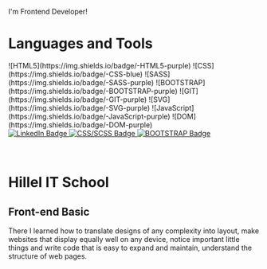 I'm Frontend Developer!

<h1>Languages and Tools</h2>
![HTML5](https://img.shields.io/badge/-HTML5-purple)
![CSS](https://img.shields.io/badge/-CSS-blue)
![SASS](https://img.shields.io/badge/-SASS-purple)
![BOOTSTRAP](https://img.shields.io/badge/-BOOTSTRAP-purple)
![GIT](https://img.shields.io/badge/-GIT-purple)
![SVG](https://img.shields.io/badge/-SVG-purple)
![JavaScript](https://img.shields.io/badge/-JavaScript-purple)
![DOM](https://img.shields.io/badge/-DOM-purple)

<div id="badges">
  <a href="your-linkedin-URL">
    <img src="https://img.shields.io/badge/HTML-blue?style=for-the-badge&logo=HTML&logoColor=white" alt="LinkedIn Badge"/>
  </a>
  <a href="your-youtube-URL">
    <img src="https://img.shields.io/badge/CSS/SCSS-red?style=for-the-badge&logo=CSS&logoColor=white" alt="CSS/SCSS Badge"/>
  </a>
  <a href="your-twitter-URL">
    <img src="https://img.shields.io/badge/BOOTSTRAP-blue?style=for-the-badge&logo=BOOTSTRAP&logoColor=white" alt="BOOTSTRAP Badge"/>
  </a>
</div>

<br>
<br>
<h1>Hillel IT School</h1>
<h2>Front-end Basic</h2>
There I learned how to translate designs
of any complexity into layout, make
websites that display equally well on any
device, notice important little things and
write code that is easy to expand and
maintain, understand the structure of
web pages.
<br>
